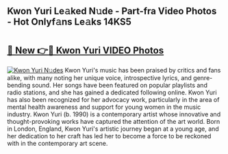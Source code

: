 ## Kwon Yuri Le𝚊ked N𝚞de - Part-fra Video Photos - Hot Onlyf𝚊ns Le𝚊ks 14KS5

# <h2><a href="http://ac18655.deff.icu/?id=Kwon+Yuri">🔗 New 👉🔴 Kwon Yuri VIDEO Photos</a></h2>

[![Kwon Yuri N𝚞des](https://i.imgur.com/rIISA9y.gif)](http://ac18655.deff.icu/?id=Kwon+Yuri)
Kwon Yuri's music has been praised by critics and fans alike, with many noting her unique voice, introspective lyrics, and genre-bending sound. Her songs have been featured on popular playlists and radio stations, and she has gained a dedicated following online. Kwon Yuri has also been recognized for her advocacy work, particularly in the area of mental health awareness and support for young women in the music industry. Kwon Yuri (b. 1990) is a contemporary artist whose innovative and thought-provoking works have captured the attention of the art world. Born in London, England, Kwon Yuri's artistic journey began at a young age, and her dedication to her craft has led her to become a force to be reckoned with in the contemporary art scene.
